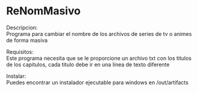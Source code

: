 # ReNomMasivo
Descripcion:  
Programa para cambiar el nombre de los archivos de series de tv o animes de forma masiva

Requisitos:  
Este programa necesita que se le proporcione un archivo txt con los titulos de los capitulos, cada titulo debe ir en una linea de texto diferente

Instalar:  
Puedes encontrar un instalador ejecutable para windows en /out/artifacts
